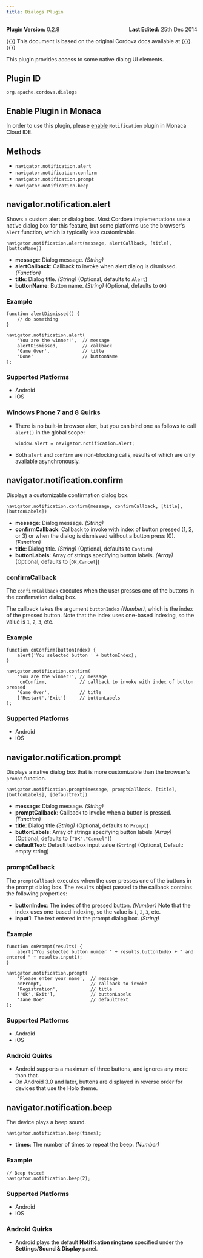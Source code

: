 ```yaml
---
title: Dialogs Plugin
---
```


<div>
  <div  style="float: left;" align="left"><b>Plugin Version: </b><a href="https://github.com/apache/cordova-plugin-dialogs/blob/master/RELEASENOTES.md#028-jun-05-2014">0.2.8</a></div>   
  <div align="right" style="float: right;"><b>Last Edited:</b> 25th Dec 2014</div>
  <br/>
</div>

{{<note>}}
This document is based on the original Cordova docs available at {{<link title="Cordova Docs" href="https://github.com/apache/cordova-plugin-dialogs">}}.
{{</note>}}

This plugin provides access to some native dialog UI elements.

Plugin ID
---------

    org.apache.cordova.dialogs

Enable Plugin in Monaca
-----------------------

In order to use this plugin, please [enable](/en/products_guide/monaca_ide/dependencies/cordova_plugin/#add-plugins)
`Notification` plugin in Monaca Cloud IDE.

Methods
-------

-   `navigator.notification.alert`
-   `navigator.notification.confirm`
-   `navigator.notification.prompt`
-   `navigator.notification.beep`

navigator.notification.alert
----------------------------

Shows a custom alert or dialog box. Most Cordova implementations use a
native dialog box for this feature, but some platforms use the browser's
`alert` function, which is typically less customizable.

``` {.sourceCode .javascript}
navigator.notification.alert(message, alertCallback, [title], [buttonName])
```

-   **message**: Dialog message. *(String)*
-   **alertCallback**: Callback to invoke when alert dialog is
    dismissed. *(Function)*
-   **title**: Dialog title. *(String)* (Optional, defaults to `Alert`)
-   **buttonName**: Button name. *(String)* (Optional, defaults to `OK`)

### Example

``` {.sourceCode .javascript}
function alertDismissed() {
    // do something
}

navigator.notification.alert(
    'You are the winner!',  // message
    alertDismissed,         // callback
    'Game Over',            // title
    'Done'                  // buttonName
);
```

### Supported Platforms

-   Android
-   iOS

### Windows Phone 7 and 8 Quirks

-   There is no built-in browser alert, but you can bind one as follows
    to call `alert()` in the global scope:

    ``` {.sourceCode .javascript}
    window.alert = navigator.notification.alert;
    ```

-   Both `alert` and `confirm` are non-blocking calls, results of which
    are only available asynchronously.

navigator.notification.confirm
------------------------------

Displays a customizable confirmation dialog box.

``` {.sourceCode .javascript}
navigator.notification.confirm(message, confirmCallback, [title], [buttonLabels])
```

-   **message**: Dialog message. *(String)*
-   **confirmCallback**: Callback to invoke with index of button pressed
    (1, 2, or 3) or when the dialog is dismissed without a button press
    (0). *(Function)*
-   **title**: Dialog title. *(String)* (Optional, defaults to
    `Confirm`)
-   **buttonLabels**: Array of strings specifying button labels.
    *(Array)* (Optional, defaults to \[`OK,Cancel`\])

### confirmCallback

The `confirmCallback` executes when the user presses one of the buttons
in the confirmation dialog box.

The callback takes the argument `buttonIndex` *(Number)*, which is the
index of the pressed button. Note that the index uses one-based
indexing, so the value is `1`, `2`, `3`, etc.

### Example

``` {.sourceCode .javascript}
function onConfirm(buttonIndex) {
    alert('You selected button ' + buttonIndex);
}

navigator.notification.confirm(
    'You are the winner!', // message
     onConfirm,            // callback to invoke with index of button pressed
    'Game Over',           // title
    ['Restart','Exit']     // buttonLabels
);
```

### Supported Platforms

-   Android
-   iOS

navigator.notification.prompt
-----------------------------

Displays a native dialog box that is more customizable than the
browser's `prompt` function.

``` {.sourceCode .javascript}
navigator.notification.prompt(message, promptCallback, [title], [buttonLabels], [defaultText])
```

-   **message**: Dialog message. *(String)*
-   **promptCallback**: Callback to invoke when a button is pressed.
    *(Function)*
-   **title**: Dialog title *(String)* (Optional, defaults to `Prompt`)
-   **buttonLabels**: Array of strings specifying button labels
    *(Array)* (Optional, defaults to `["OK","Cancel"]`)
-   **defaultText**: Default textbox input value (`String`) (Optional,
    Default: empty string)

### promptCallback

The `promptCallback` executes when the user presses one of the buttons
in the prompt dialog box. The `results` object passed to the callback
contains the following properties:

-   **buttonIndex**: The index of the pressed button. *(Number)* Note
    that the index uses one-based indexing, so the value is `1`, `2`,
    `3`, etc.
-   **input1**: The text entered in the prompt dialog box. *(String)*

### Example

``` {.sourceCode .javascript}
function onPrompt(results) {
    alert("You selected button number " + results.buttonIndex + " and entered " + results.input1);
}

navigator.notification.prompt(
    'Please enter your name',  // message
    onPrompt,                  // callback to invoke
    'Registration',            // title
    ['Ok','Exit'],             // buttonLabels
    'Jane Doe'                 // defaultText
);
```

### Supported Platforms

-   Android
-   iOS

### Android Quirks

-   Android supports a maximum of three buttons, and ignores any more
    than that.
-   On Android 3.0 and later, buttons are displayed in reverse order for
    devices that use the Holo theme.

navigator.notification.beep
---------------------------

The device plays a beep sound.

``` {.sourceCode .javascript}
navigator.notification.beep(times);
```

-   **times**: The number of times to repeat the beep. *(Number)*

### Example

``` {.sourceCode .javascript}
// Beep twice!
navigator.notification.beep(2);
```

### Supported Platforms

-   Android
-   iOS

### Android Quirks

-   Android plays the default **Notification ringtone** specified under
    the **Settings/Sound & Display** panel.

